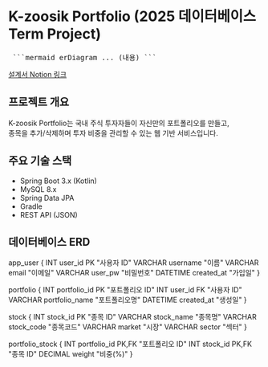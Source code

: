 # K-zoosik Portfolio (2025 데이터베이스 Term Project)
<pre> ```mermaid erDiagram ... (내용) ``` </pre>
[설계서 Notion 링크](https://nano5.notion.site/Spring-Data-JPA-MySQL-1abdaf211d42817581b9e3dd2ed9d21f?pvs=4)

## 프로젝트 개요

K-zoosik Portfolio는 국내 주식 투자자들이 자신만의 포트폴리오를 만들고,  
종목을 추가/삭제하며 투자 비중을 관리할 수 있는 웹 기반 서비스입니다.  


## 주요 기술 스택

- Spring Boot 3.x (Kotlin)
- MySQL 8.x
- Spring Data JPA
- Gradle
- REST API (JSON)

## 데이터베이스 ERD

app_user {
    INT user_id PK "사용자 ID"
    VARCHAR username "이름"
    VARCHAR email "이메일"
    VARCHAR user_pw "비밀번호"
    DATETIME created_at "가입일"
}

portfolio {
    INT portfolio_id PK "포트폴리오 ID"
    INT user_id FK "사용자 ID"
    VARCHAR portfolio_name "포트폴리오명"
    DATETIME created_at "생성일"
}

stock {
    INT stock_id PK "종목 ID"
    VARCHAR stock_name "종목명"
    VARCHAR stock_code "종목코드"
    VARCHAR market "시장"
    VARCHAR sector "섹터"
}

portfolio_stock {
    INT portfolio_id PK,FK "포트폴리오 ID"
    INT stock_id PK,FK "종목 ID"
    DECIMAL weight "비중(%)"
}










